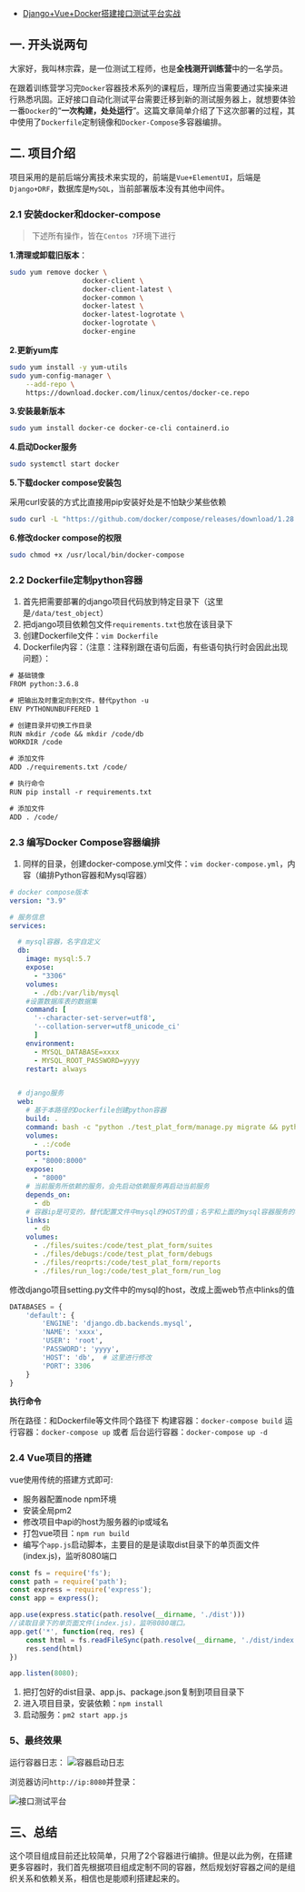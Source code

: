- [Django+Vue+Docker搭建接口测试平台实战](https://www.cnblogs.com/jinjiangongzuoshi/p/14711858.html)

## 一. 开头说两句

大家好，我叫林宗霖，是一位测试工程师，也是**全栈测开训练营**中的一名学员。

在跟着训练营学习完`Docker`容器技术系列的课程后，理所应当需要通过实操来进行熟悉巩固。正好接口自动化测试平台需要迁移到新的测试服务器上，就想要体验一番`Docker`的“**一次构建，处处运行**”。这篇文章简单介绍了下这次部署的过程，其中使用了`Dockerfile`定制镜像和`Docker-Compose`多容器编排。

## 二. 项目介绍

项目采用的是前后端分离技术来实现的，前端是`Vue+ElementUI`，后端是`Django+DRF`，数据库是`MySQL`，当前部署版本没有其他中间件。

### 2.1 安装docker和docker-compose

> 下述所有操作，皆在`Centos 7`环境下进行

**1.清理或卸载旧版本**：

```bash
sudo yum remove docker \
                  docker-client \
                  docker-client-latest \
                  docker-common \
                  docker-latest \
                  docker-latest-logrotate \
                  docker-logrotate \
                  docker-engine
```

**2.更新yum库**

```bash
sudo yum install -y yum-utils
sudo yum-config-manager \
    --add-repo \
    https://download.docker.com/linux/centos/docker-ce.repo
```

**3.安装最新版本**

```bash
sudo yum install docker-ce docker-ce-cli containerd.io
```

**4.启动Docker服务**

```bash
sudo systemctl start docker
```

**5.下载docker compose安装包**

采用curl安装的方式比直接用pip安装好处是不怕缺少某些依赖

```bash
sudo curl -L "https://github.com/docker/compose/releases/download/1.28.6/docker-compose-$(uname -s)-$(uname -m)" -o /usr/local/bin/docker-compose
```

**6.修改docker compose的权限**

```bash
sudo chmod +x /usr/local/bin/docker-compose
```

### 2.2 Dockerfile定制python容器

1. 首先把需要部署的django项目代码放到特定目录下（这里是`/data/test_object`）
2. 把django项目依赖包文件`requirements.txt`也放在该目录下
3. 创建Dockerfile文件：`vim Dockerfile`
4. Dockerfile内容：（注意：注释别跟在语句后面，有些语句执行时会因此出现问题）：

```txt
# 基础镜像
FROM python:3.6.8

# 把输出及时重定向到文件，替代python -u
ENV PYTHONUNBUFFERED 1

# 创建目录并切换工作目录
RUN mkdir /code && mkdir /code/db
WORKDIR /code

# 添加文件
ADD ./requirements.txt /code/

# 执行命令
RUN pip install -r requirements.txt

# 添加文件
ADD . /code/
```

### 2.3 编写Docker Compose容器编排

1. 同样的目录，创建docker-compose.yml文件：`vim docker-compose.yml`，内容（编排Python容器和Mysql容器）

```yml
# docker compose版本
version: "3.9"

# 服务信息
services:

  # mysql容器，名字自定义
  db:
    image: mysql:5.7
    expose:
      - "3306"
    volumes:
      - ./db:/var/lib/mysql
    #设置数据库表的数据集
    command: [
      '--character-set-server=utf8',
      '--collation-server=utf8_unicode_ci'
      ]
    environment:
      - MYSQL_DATABASE=xxxx
      - MYSQL_ROOT_PASSWORD=yyyy
    restart: always


  # django服务
  web:
    # 基于本路径的Dockerfile创建python容器
    build: .
    command: bash -c "python ./test_plat_form/manage.py migrate && python ./test_plat_form/manage.py runserver 0.0.0.0:8000"
    volumes:
      - .:/code
    ports:
      - "8000:8000"
    expose:
      - "8000"
    # 当前服务所依赖的服务，会先启动依赖服务再启动当前服务
    depends_on:
      - db
    # 容器ip是可变的，替代配置文件中mysql的HOST的值；名字和上面的mysql容器服务的名字一致
    links:
      - db
    volumes:
      - ./files/suites:/code/test_plat_form/suites
      - ./files/debugs:/code/test_plat_form/debugs
      - ./files/reoprts:/code/test_plat_form/reports
      - ./files/run_log:/code/test_plat_form/run_log
```

修改django项目setting.py文件中的mysql的host，改成上面web节点中links的值

```python
DATABASES = {
    'default': {
        'ENGINE': 'django.db.backends.mysql',
        'NAME': 'xxxx',
        'USER': 'root',
        'PASSWORD': 'yyyy',
        'HOST': 'db',  # 这里进行修改
        'PORT': 3306
    }
}
```

**执行命令**

所在路径：和Dockerfile等文件同个路径下
 构建容器：`docker-compose build`
 运行容器：`docker-compose up` 或者 后台运行容器：`docker-compose up -d`

### 2.4 Vue项目的搭建

vue使用传统的搭建方式即可:

- 服务器配置node npm环境
- 安装全局pm2
- 修改项目中api的host为服务器的ip或域名
- 打包vue项目：`npm run build`
- 编写个`app.js`启动脚本，主要目的是是读取dist目录下的单页面文件(index.js)，监听8080端口

```js
const fs = require('fs');
const path = require('path');
const express = require('express');
const app = express();

app.use(express.static(path.resolve(__dirname, './dist')))
//读取目录下的单页面文件(index.js)，监听8080端口。
app.get('*', function(req, res) {
    const html = fs.readFileSync(path.resolve(__dirname, './dist/index.html'), 'utf-8')
    res.send(html)
})

app.listen(8080);
```

1. 把打包好的dist目录、app.js、package.json复制到项目目录下
2. 进入项目目录，安装依赖：`npm install`
3. 启动服务：`pm2 start app.js`

### 5、最终效果

运行容器日志：
 ![容器启动日志](https://tva1.sinaimg.cn/large/008i3skNgy1gprh2yxwq7j31c90mk140.jpg)

浏览器访问`http://ip:8080`并登录：

![接口测试平台](https://tva1.sinaimg.cn/large/008i3skNgy1gprh3kmywuj31hc0o3n0d.jpg)

## 三、总结

这个项目组成目前还比较简单，只用了2个容器进行编排。但是以此为例，在搭建更多容器时，我们首先根据项目组成定制不同的容器，然后规划好容器之间的是组织关系和依赖关系，相信也是能顺利搭建起来的。